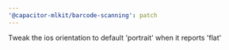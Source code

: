 ```yaml
---
'@capacitor-mlkit/barcode-scanning': patch
---
```


Tweak the ios orientation to default 'portrait' when it reports 'flat'